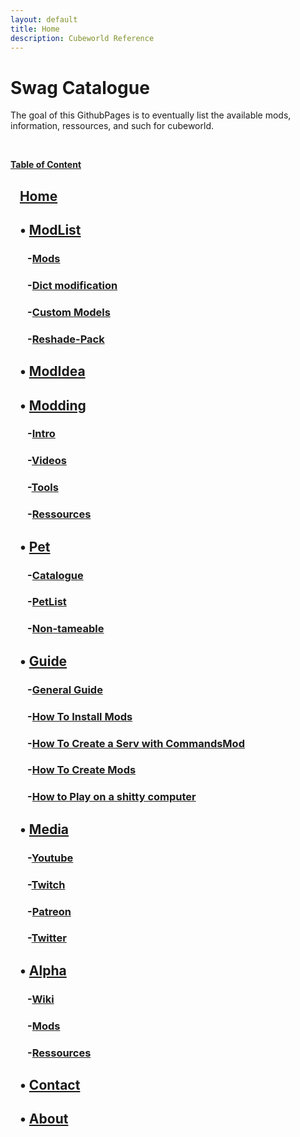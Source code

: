 ```yaml
---
layout: default
title: Home
description: Cubeworld Reference
---
```

# Swag Catalogue

The goal of this GithubPages is to eventually list the available mods, information, ressources, and such for cubeworld.

&nbsp;&nbsp;&nbsp;

**<u>Table of Content</u>**

## &nbsp;&nbsp;&nbsp;[Home](https://paroyer.github.io/ModCatalogue/)

## &nbsp;&nbsp;&nbsp;&bull; [ModList](https://paroyer.github.io/ModCatalogue/ModList)

### &nbsp;&nbsp;&nbsp;&nbsp;&nbsp;&nbsp; -[Mods](https://paroyer.github.io/ModCatalogue/ModList)

### &nbsp;&nbsp;&nbsp;&nbsp;&nbsp;&nbsp; -[Dict modification](https://paroyer.github.io/ModCatalogue/Mods/Dict)

### &nbsp;&nbsp;&nbsp;&nbsp;&nbsp;&nbsp; -[Custom Models](https://paroyer.github.io/ModCatalogue/Mods/Models)

### &nbsp;&nbsp;&nbsp;&nbsp;&nbsp;&nbsp; -[Reshade-Pack](https://paroyer.github.io/ModCatalogue/Mods/Reshade)

## &nbsp;&nbsp;&nbsp;&bull; [ModIdea](https://paroyer.github.io/ModCatalogue/Idea)

## &nbsp;&nbsp;&nbsp;&bull; [Modding](https://paroyer.github.io/ModCatalogue/Modding)

### &nbsp;&nbsp;&nbsp;&nbsp;&nbsp;&nbsp; -[Intro](https://paroyer.github.io/ModCatalogue/Modding#Intro)

### &nbsp;&nbsp;&nbsp;&nbsp;&nbsp;&nbsp; -[Videos](https://paroyer.github.io/ModCatalogue/Modding#Videos)

### &nbsp;&nbsp;&nbsp;&nbsp;&nbsp;&nbsp; -[Tools](https://paroyer.github.io/ModCatalogue/Modding#Tools)

### &nbsp;&nbsp;&nbsp;&nbsp;&nbsp;&nbsp; -[Ressources](https://paroyer.github.io/ModCatalogue/Modding#Ressources)

## &nbsp;&nbsp;&nbsp;&bull; [Pet](https://paroyer.github.io/ModCatalogue/Pet)

### &nbsp;&nbsp;&nbsp;&nbsp;&nbsp;&nbsp; -[Catalogue](https://paroyer.github.io/ModCatalogue/Pet#Catalogue)

### &nbsp;&nbsp;&nbsp;&nbsp;&nbsp;&nbsp; -[PetList](https://paroyer.github.io/ModCatalogue/Pet#PetList)

### &nbsp;&nbsp;&nbsp;&nbsp;&nbsp;&nbsp; -[Non-tameable](https://paroyer.github.io/ModCatalogue/Pet#Non-tameable)

## &nbsp;&nbsp;&nbsp;&bull; [Guide](https://paroyer.github.io/ModCatalogue/Guide)

### &nbsp;&nbsp;&nbsp;&nbsp;&nbsp;&nbsp; -[General Guide](https://paroyer.github.io/ModCatalogue/Guide)

### &nbsp;&nbsp;&nbsp;&nbsp;&nbsp;&nbsp; -[How To Install Mods](https://paroyer.github.io/ModCatalogue/Mods/InstallMods)

### &nbsp;&nbsp;&nbsp;&nbsp;&nbsp;&nbsp; -[How To Create a Serv with CommandsMod](https://paroyer.github.io/ModCatalogue/Server)

### &nbsp;&nbsp;&nbsp;&nbsp;&nbsp;&nbsp; -[How To Create Mods](https://paroyer.github.io/ModCatalogue/Modding)

### &nbsp;&nbsp;&nbsp;&nbsp;&nbsp;&nbsp; -[How to Play on a shitty computer](https://paroyer.github.io/ModCatalogue/Lag)

## &nbsp;&nbsp;&nbsp;&bull; [Media](https://paroyer.github.io/ModCatalogue/Media)

### &nbsp;&nbsp;&nbsp;&nbsp;&nbsp;&nbsp; -[Youtube](https://paroyer.github.io/ModCatalogue/Media#Youtube)

### &nbsp;&nbsp;&nbsp;&nbsp;&nbsp;&nbsp; -[Twitch](https://paroyer.github.io/ModCatalogue/Media#Twitch)

### &nbsp;&nbsp;&nbsp;&nbsp;&nbsp;&nbsp; -[Patreon](https://paroyer.github.io/ModCatalogue/Media#Patreon)

### &nbsp;&nbsp;&nbsp;&nbsp;&nbsp;&nbsp; -[Twitter](https://paroyer.github.io/ModCatalogue/Media#Twitter)

## &nbsp;&nbsp;&nbsp;&bull; [Alpha](https://paroyer.github.io/ModCatalogue/Alpha)

### &nbsp;&nbsp;&nbsp;&nbsp;&nbsp;&nbsp; -[Wiki](https://paroyer.github.io/ModCatalogue/Alpha#Wiki)

### &nbsp;&nbsp;&nbsp;&nbsp;&nbsp;&nbsp; -[Mods](https://paroyer.github.io/ModCatalogue/Alpha#Mods)

### &nbsp;&nbsp;&nbsp;&nbsp;&nbsp;&nbsp; -[Ressources](https://paroyer.github.io/ModCatalogue/Alpha#Ressources)

## &nbsp;&nbsp;&nbsp;&bull; [Contact](https://paroyer.github.io/ModCatalogue/Contact)

## &nbsp;&nbsp;&nbsp;&bull; [About](https://paroyer.github.io/ModCatalogue/About)
